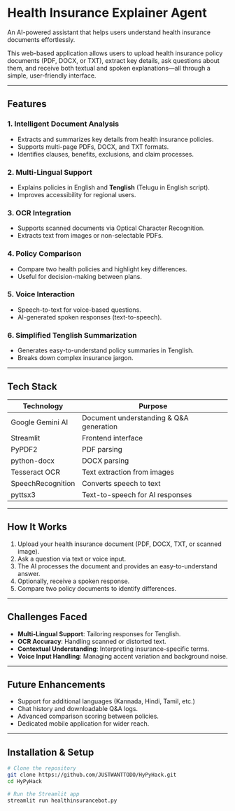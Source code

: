 # Health Insurance Explainer Agent

An AI-powered assistant that helps users understand health insurance documents effortlessly.

This web-based application allows users to upload health insurance policy documents (PDF, DOCX, or TXT), extract key details, ask questions about them, and receive both textual and spoken explanations—all through a simple, user-friendly interface.

---

## Features

### 1. Intelligent Document Analysis
- Extracts and summarizes key details from health insurance policies.
- Supports multi-page PDFs, DOCX, and TXT formats.
- Identifies clauses, benefits, exclusions, and claim processes.

### 2. Multi-Lingual Support
- Explains policies in English and **Tenglish** (Telugu in English script).
- Improves accessibility for regional users.

### 3. OCR Integration
- Supports scanned documents via Optical Character Recognition.
- Extracts text from images or non-selectable PDFs.

### 4. Policy Comparison
- Compare two health policies and highlight key differences.
- Useful for decision-making between plans.

### 5. Voice Interaction
- Speech-to-text for voice-based questions.
- AI-generated spoken responses (text-to-speech).

### 6. Simplified Tenglish Summarization
- Generates easy-to-understand policy summaries in Tenglish.
- Breaks down complex insurance jargon.

---

## Tech Stack

| Technology       | Purpose                                 |
|------------------|------------------------------------------|
| Google Gemini AI | Document understanding & Q&A generation |
| Streamlit        | Frontend interface                      |
| PyPDF2           | PDF parsing                             |
| python-docx      | DOCX parsing                            |
| Tesseract OCR    | Text extraction from images             |
| SpeechRecognition| Converts speech to text                 |
| pyttsx3          | Text-to-speech for AI responses         |

---

## How It Works

1. Upload your health insurance document (PDF, DOCX, TXT, or scanned image).
2. Ask a question via text or voice input.
3. The AI processes the document and provides an easy-to-understand answer.
4. Optionally, receive a spoken response.
5. Compare two policy documents to identify differences.

---

## Challenges Faced

- **Multi-Lingual Support**: Tailoring responses for Tenglish.
- **OCR Accuracy**: Handling scanned or distorted text.
- **Contextual Understanding**: Interpreting insurance-specific terms.
- **Voice Input Handling**: Managing accent variation and background noise.

---

## Future Enhancements

- Support for additional languages (Kannada, Hindi, Tamil, etc.)
- Chat history and downloadable Q&A logs.
- Advanced comparison scoring between policies.
- Dedicated mobile application for wider reach.

---

## Installation & Setup

```bash
# Clone the repository
git clone https://github.com/JUSTWANTTODO/HyPyHack.git
cd HyPyHack

# Run the Streamlit app
streamlit run healthinsurancebot.py
```
